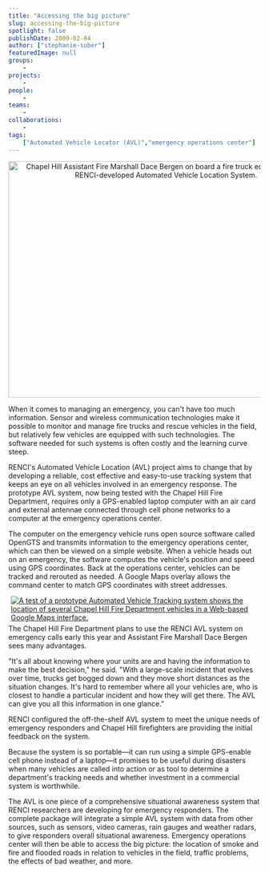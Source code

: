 ```yaml
---
title: "Accessing the big picture"
slug: accessing-the-big-picture
spotlight: false
publishDate: 2009-02-04
author: ["stephanie-suber"]
featuredImage: null
groups:
    - 
projects:
    - 
people:
    - 
teams: 
    - 
collaborations:
    - 
tags:
    ["Automated Vehicle Locator (AVL)","emergency operations center"]
---
```

<p style="text-align: center;"><a title="Chapel Hill Assistant Fire Marshall Dace Bergen on board a fire truck equipped with the RENCI-developed Automated Vehicle Location System." href="https://www.renci.org/wp-content/uploads/2009/02/avl_intruck.jpg"><img class="aligncenter size-large wp-image-2265" title="Chapel Hill Assistant Fire Marshall Dace Bergen on board a fire truck equipped with the RENCI-developed Automated Vehicle Location System." src="https://www.renci.org/wp-content/uploads/2009/02/avl_intruck-630x472.jpg" alt="Chapel Hill Assistant Fire Marshall Dace Bergen on board a fire truck equipped with the RENCI-developed Automated Vehicle Location System." width="630" height="472" /></a></p>

<p>When it comes to managing an emergency, you can't have too much information. Sensor and wireless communication technologies make it possible to monitor and manage fire trucks and rescue vehicles in the field, but relatively few vehicles are equipped with such technologies. The software needed for such systems is often costly and the learning curve steep. </p>

<p>RENCI's Automated Vehicle Location (AVL) project aims to change that by developing a reliable, cost effective and easy-to-use tracking system that keeps an eye on all vehicles involved in an emergency response.  The prototype AVL system, now being tested with the Chapel Hill Fire Department, requires only a GPS-enabled laptop computer with an air card and external antennae connected through cell phone networks to a computer at the emergency operations center.</p>

<p>The computer on the emergency vehicle runs open source software called OpenGTS and transmits information to the emergency operations center, which can then be viewed on a simple website. When a vehicle heads out on an emergency, the software computes the vehicle's position and speed using GPS coordinates. Back at the operations center, vehicles can be tracked and rerouted as needed.  A Google Maps overlay allows the command center to match GPS coordinates with street addresses.</p>

<p><a title="A test of a prototype Automated Vehicle Tracking system shows the location of several Chapel Hill Fire Department vehicles in a Web-based Google Maps interface." href="https://www.renci.org/wp-content/uploads/2009/02/em-track-chfd.jpg"><img class="alignright size-medium wp-image-2267" style="margin-left: 5px; margin-bottom: 5px;" title="A test of a prototype Automated Vehicle Tracking system shows the location of several Chapel Hill Fire Department vehicles in a Web-based Google Maps interface." src="https://www.renci.org/wp-content/uploads/2009/02/em-track-chfd-274x300.jpg" alt="A test of a prototype Automated Vehicle Tracking system shows the location of several Chapel Hill Fire Department vehicles in a Web-based Google Maps interface." /></a>The Chapel Hill Fire Department plans to use the RENCI AVL system on emergency calls early this year and Assistant Fire Marshall Dace Bergen sees many advantages.</p>

<p>"It's all about knowing where your units are and having the information to make the best decision," he said. "With a large-scale incident that evolves over time, trucks get bogged down and they move short distances as the situation changes. It's hard to remember where all your vehicles are, who is closest to handle a particular incident and how they will get there. The AVL can give you all this information in one glance."</p>

<p>RENCI configured the off-the-shelf AVL system to meet the unique needs of emergency responders and Chapel Hill firefighters are providing the initial feedback on the system.</p>

<p>Because the system is so portable—it can run using a simple GPS-enable cell phone instead of a laptop—it promises to be useful during disasters when many vehicles are called into action or as tool to determine a department's tracking needs and whether investment in a commercial system is worthwhile.</p>

<p>The AVL is one piece of a comprehensive situational awareness system that RENCI researchers are developing for emergency responders. The complete package will integrate a simple AVL system with data from other sources, such as sensors, video cameras, rain gauges and weather radars, to give responders overall situational awareness. Emergency operations center will then be able to access the big picture: the location of smoke and fire and flooded roads in relation to vehicles in the field, traffic problems, the effects of bad weather, and more.</p>

